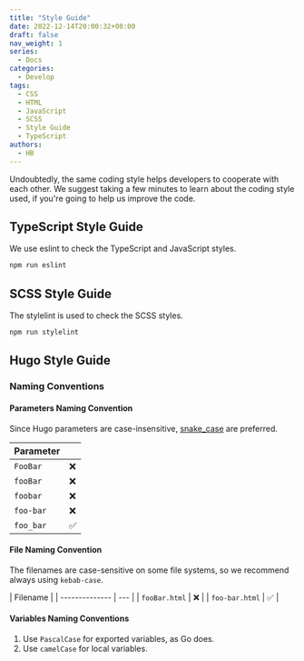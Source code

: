 ```yaml
---
title: "Style Guide"
date: 2022-12-14T20:00:32+08:00
draft: false
nav_weight: 1
series:
  - Docs
categories:
  - Develop
tags:
  - CSS
  - HTML
  - JavaScript
  - SCSS
  - Style Guide
  - TypeScript
authors:
  - HB
---
```


Undoubtedly, the same coding style helps developers to cooperate with each other. We suggest taking a few minutes to learn about the coding style used, if you're going to help us improve the code.

<!--more-->

## TypeScript Style Guide

We use eslint to check the TypeScript and JavaScript styles.

```sh
npm run eslint
```

## SCSS Style Guide

The stylelint is used to check the SCSS styles.

```sh
npm run stylelint
```

## Hugo Style Guide

### Naming Conventions

#### Parameters Naming Convention

Since Hugo parameters are case-insensitive, [snake_case](https://en.wikipedia.org/wiki/Snake_case) are preferred.

| Parameter |     |
| --------- | --- |
| `FooBar`  | ❌  |
| `fooBar`  | ❌  |
| `foobar`  | ❌  |
| `foo-bar` | ❌  |
| `foo_bar` | ✅  |

#### File Naming Convention

The filenames are case-sensitive on some file systems, so we recommend always using `kebab-case`.

| Filename       |
| -------------- | --- |
| `fooBar.html`  | ❌  |
| `foo-bar.html` | ✅  |

#### Variables Naming Conventions

1. Use `PascalCase` for exported variables, as Go does.
1. Use `camelCase` for local variables.
